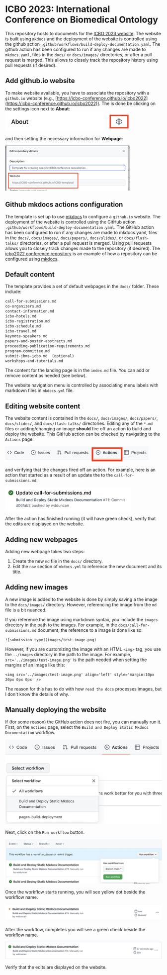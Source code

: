 # ICBO 2023: International Conference on Biomedical Ontology

This repository hosts to documents for the [ICBO 2023 website](https://icbo-conference.github.io/icbo2023/).  The website is built using `mkdocs` and the deployment of the website is controlled using the github action `.github/workflows/build-deploy-documentation.yaml`. The github action has been configured to run if any changes are made to `mkdocs.yaml`, files in the `docs/` or `docs/images/` directories, or after a pull request is merged. This allows to closely track the repository history using pull requests (if desired). 

## Add github.io website  
To make website available, you have to associate the repository with a `github.io` website (e.g., [https://icbo-conference.github.io/icbo2022](https://icbo-conference.github.io/icbo2022)). The is done be clicking on the settings icon next to **About**:  
![about-setting-icon](readme-images/github-repo-about-setting.png)

and then setting the necessary information for **Webpage**:  

![about-setting-icon](readme-images/github-repo-webpage-setting.png)

## Github mkdocs actions configuration

The template is set up to use [mkdocs](https://www.mkdocs.org/) to configure a `github.io` website. The deployment of the website is controlled using the GitHub action `.github/workflows/build-deploy-documentation.yaml`. The GitHub action has been configured to run if any changes are made to mkdocs.yaml, files in the `docs/`, `docs/images/`, `docs/papers/`, `docs/slides/`, or `docs/flash-talks/` directories, or after a pull request is merged. Using pull requests allows you to closely track changes made to the repository (if desired). The [icbo2022 conference repository](https://github.com/ICBO-conference/icbo2022) is an example of how a repository can be configured using [mkdocs](https://www.mkdocs.org/).

## Default content 

The template provides a set of default webpages in the `docs/` folder. These include:  
```
call-for-submissions.md  
co-organizers.md  
contact-information.md  
icbo-hotels.md  
icbo-registration.md  
icbo-schedule.md  
icbo-travel.md  
keynote-speakers.md  
papers-and-poster-abstracts.md  
proceeding-publication-requirements.md  
program-committee.md  
submit-jbms-icbo.md  (optional)
workshops-and-tutorials.md  
```
The content for the landing page is in the `index.md` file. You can add or remove content as needed (see below).  

The website navigation menu is controlled by associating menu labels with markdown files in `mkdocs.yml` file.  

## Editing website content 

The website content is contained in the `docs/`, `docs/images/`, `docs/papers/`, `docs/slides/`, and `docs/flash-talks/` directories. Editing any of the `*.md` files or adding/changing an image **should** fire off an action to build and deploy the website. This GitHub action can be checked by navigating to the `Actions` page:

![github-actions-link](readme-images/github-actions-link.png)

and verifying that the changes fired off an action. For example, here is an action that started as a result of an update the to the `call-for-submissions.md`:

![github-actions-call-for-submissions-example](readme-images/github-actions-call-for-submissions-example.png)  

After the action has finished running (it will have green check), verify that the edits are displayed on the website. 

## Adding new webpages

Adding new webpage takes two steps:

1. Create the new `md` file in the `docs/` directory.
2. Edit the `nav` section of `mkdocs.yml` to reference the new document and its title.

## Adding new images

A new image is added to the website is done by simply saving a the image to the `docs/images/` directory. However, referencing the image from the `md` file is a bit nuanced.  

If you reference the image using markdown syntax, you include the `images` directory in the path to the images. For example, in the `docs/call-for-submissions.md` document, the reference to a image is done like so:
```
![submission type](images/test-image.png)
```

However, if you are customizing the image with an HTML `<img>` tag, you use the `../images` directory in the path to the image. For example, `src='../images/test-image.png'` is the path needed when setting the margins of an image like this:
```
<img src='../images/test-image.png' align='left' style='margin:10px 20px 0px 0px' />
```
The reason for this has to do with how `read the docs` processes images, but I don't know the details of why.

## Manually deploying the website 

If (for some reason) the GitHub action does not fire, you can manually run it. First, on the `Actions` page, select the `Build and Deploy Static Mkdocs Documentation` workflow.  


![github-actions-select-workflow](readme-images/github-actions-select-workflow.png)


Next, click on the `Run workflow` button.  


![github-actions-run-build-workflow](readme-images/github-actions-run-build-workflow.png)  


Once the workflow starts running, you will see yellow dot beside the workflow name.  

![github-actions-build-running](readme-images/github-actions-build-running.png)


After the workflow, completes you will see a green check beside the workflow name.


![github-actions-build-complete](readme-images/github-actions-build-complete.png)


Verify that the edits are displayed on the website. 

